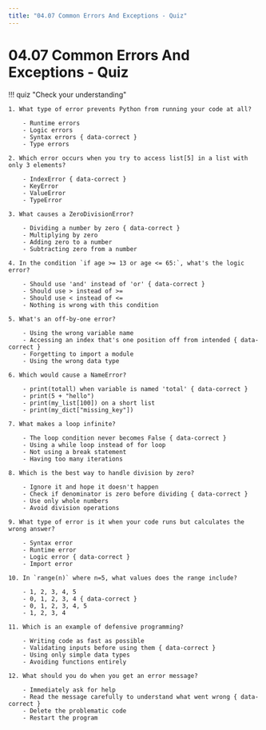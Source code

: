 ```yaml
---
title: "04.07 Common Errors And Exceptions - Quiz"
---
```


# 04.07 Common Errors And Exceptions - Quiz

!!! quiz "Check your understanding"

    1. What type of error prevents Python from running your code at all?

        - Runtime errors
        - Logic errors
        - Syntax errors { data-correct }
        - Type errors

    2. Which error occurs when you try to access list[5] in a list with only 3 elements?

        - IndexError { data-correct }
        - KeyError
        - ValueError
        - TypeError

    3. What causes a ZeroDivisionError?

        - Dividing a number by zero { data-correct }
        - Multiplying by zero
        - Adding zero to a number
        - Subtracting zero from a number

    4. In the condition `if age >= 13 or age <= 65:`, what's the logic error?

        - Should use 'and' instead of 'or' { data-correct }
        - Should use > instead of >=
        - Should use < instead of <=
        - Nothing is wrong with this condition

    5. What's an off-by-one error?

        - Using the wrong variable name
        - Accessing an index that's one position off from intended { data-correct }
        - Forgetting to import a module
        - Using the wrong data type

    6. Which would cause a NameError?

        - print(totall) when variable is named 'total' { data-correct }
        - print(5 + "hello")
        - print(my_list[100]) on a short list
        - print(my_dict["missing_key"])

    7. What makes a loop infinite?

        - The loop condition never becomes False { data-correct }
        - Using a while loop instead of for loop
        - Not using a break statement
        - Having too many iterations

    8. Which is the best way to handle division by zero?

        - Ignore it and hope it doesn't happen
        - Check if denominator is zero before dividing { data-correct }
        - Use only whole numbers
        - Avoid division operations

    9. What type of error is it when your code runs but calculates the wrong answer?

        - Syntax error
        - Runtime error
        - Logic error { data-correct }
        - Import error

    10. In `range(n)` where n=5, what values does the range include?

        - 1, 2, 3, 4, 5
        - 0, 1, 2, 3, 4 { data-correct }
        - 0, 1, 2, 3, 4, 5
        - 1, 2, 3, 4

    11. Which is an example of defensive programming?

        - Writing code as fast as possible
        - Validating inputs before using them { data-correct }
        - Using only simple data types
        - Avoiding functions entirely

    12. What should you do when you get an error message?

        - Immediately ask for help
        - Read the message carefully to understand what went wrong { data-correct }
        - Delete the problematic code
        - Restart the program
